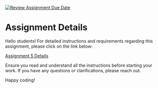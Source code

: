 [![Review Assignment Due Date](https://classroom.github.com/assets/deadline-readme-button-24ddc0f5d75046c5622901739e7c5dd533143b0c8e959d652212380cedb1ea36.svg)](https://classroom.github.com/a/omQ8dzyI)
# Assignment Details

Hello students! For detailed instructions and requirements regarding this assignment, please click on the link below:

[Assignment 5 Details](https://yong-zhuang.github.io/gvsu-cis371/assignment5.html)

Ensure you read and understand all the instructions before starting your work. If you have any questions or clarifications, please reach out.

Happy coding!
